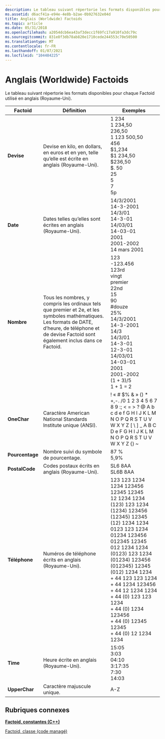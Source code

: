 ```yaml
---
description: Le tableau suivant répertorie les formats disponibles pour chaque Factoid utilisé en anglais (Royaume-Uni).
ms.assetid: d6acf41a-e94e-4e8b-b2ae-0b927632e04d
title: Anglais (Worldwide) Factoids
ms.topic: article
ms.date: 05/31/2018
ms.openlocfilehash: a2054dcb6ea43af3decc1f69fc17a910fa3dc79c
ms.sourcegitcommit: 831e8f3db78ab820e1710cede244553c70e50500
ms.translationtype: MT
ms.contentlocale: fr-FR
ms.lasthandoff: 01/07/2021
ms.locfileid: "104484225"
---
```

# <a name="english-worldwide-factoids"></a>Anglais (Worldwide) Factoids

Le tableau suivant répertorie les formats disponibles pour chaque Factoid utilisé en anglais (Royaume-Uni).



| Factoid        | Définition                                                                                                                                                                   | Exemples                                                                                                                                                                                                                                                                                                                                                                                                                                                                                                                                                                                                                     |
|----------------|------------------------------------------------------------------------------------------------------------------------------------------------------------------------------|------------------------------------------------------------------------------------------------------------------------------------------------------------------------------------------------------------------------------------------------------------------------------------------------------------------------------------------------------------------------------------------------------------------------------------------------------------------------------------------------------------------------------------------------------------------------------------------------------------------------------|
| **Devise**   | Devise en kilo, en dollars, en euros et en yen, telle qu’elle est écrite en anglais (Royaume-Uni).<br/>                                                                               |  1 234<br/>  1 234,50<br/>  236,50<br/>  1 123 500,50<br/>  456<br/> $1,234<br/> $1 234,50<br/> $236,50<br/> $. 50<br/> 25<br/> 5<br/>  7<br/> 5p<br/>                                                                                                                                                                                                                                                                                                                                                                                          |
| **Date**       | Dates telles qu’elles sont écrites en anglais (Royaume-Uni).<br/>                                                                                                                     | 14/3/2001<br/> 14-3-2001<br/> 14/3/01<br/> 14-3-01<br/> 14/03/01<br/> 14-03-01<br/> 2001<br/> 2001-2002<br/> 14 mars 2001<br/>                                                                                                                                                                                                                                                                                                                                                                                                                                        |
| **Nombre**     | Tous les nombres, y compris les ordinaux tels que premier et 2e, et les symboles mathématiques. Les formats de DATE, d’heure, de téléphone et de devise Factoid sont également inclus dans ce Factoid.<br/> | 123<br/> -123.456<br/> 123rd<br/> vingt<br/> premier<br/> 22nd<br/> 15<br/> 90<br/> \#douze<br/> 25%<br/> 14/3/2001<br/> 14-3-2001<br/> 14/3<br/> 14/3/01<br/> 14-3-01<br/> 12-3-01<br/> 14/03/01<br/> 14-03-01<br/> 2001<br/> 2001-2002<br/> (1 + 3)/5<br/> 1 + 1 = 2<br/>                                                                                                                                                                                                                          |
| **OneChar**    | Caractère American National Standards Institute unique (ANSI).<br/>                                                                                                  | ! « \# $% & » () \* +,-. /0 1 2 3 4 5 6 7 8 9 :; < = > ? @ A b c d e f G H I J K L M N O P Q R S T U V W X Y Z \[ \\ \] \_ A B C D e F G H I J K L M N O P Q R S T U V W X Y Z {} ~    <br/>                                                                                                                                                                                                                                                                                                                                                                                                             |
| **Pourcentage**    | Nombre suivi du symbole de pourcentage.<br/>                                                                                                                          | 87 %<br/> 5,9%<br/>                                                                                                                                                                                                                                                                                                                                                                                                                                                                                                                                                                                               |
| **PostalCode** | Codes postaux écrits en anglais (Royaume-Uni).<br/>                                                                                                              | SL6 8AA<br/> SL6B 8AA<br/>                                                                                                                                                                                                                                                                                                                                                                                                                                                                                                                                                                                       |
| **Téléphone**  | Numéros de téléphone écrits en anglais (Royaume-Uni).<br/>                                                                                                         | 123 123 1234<br/> 1234 123456<br/> 12345 12345<br/> 12 1234 1234<br/> (123) 123 1234<br/> (1234) 123456<br/> (12345) 12345<br/> (12) 1234 1234<br/> 0123 123 1234<br/> 01234 123456<br/> 012345 12345<br/> 012 1234 1234<br/> (0123) 123 1234<br/> (01234) 123456<br/> (012345) 12345<br/> (012) 1234 1234<br/> + 44 123 123 1234<br/> + 44 1234 123456<br/> + 44 12 1234 1234<br/> + 44 (0) 123 123 1234<br/> + 44 (0) 1234 123456<br/> + 44 (0) 12345 12345<br/> + 44 (0) 12 1234 1234<br/> |
| **Time**       | Heure écrite en anglais (Royaume-Uni).<br/>                                                                                                                      | 15:05<br/> 3:03<br/> 04:10<br/> 3:17:35<br/> 7:30<br/> 14:03<br/>                                                                                                                                                                                                                                                                                                                                                                                                                                                                                                                  |
| **UpperChar**  | Caractère majuscule unique.<br/>                                                                                                                                     | A-Z<br/>                                                                                                                                                                                                                                                                                                                                                                                                                                                                                                                                                                                                               |



 

## <a name="related-topics"></a>Rubriques connexes

<dl> <dt>

[**Factoid, constantes (C++)**](factoid-constants.md)
</dt> <dt>

[Factoid, classe (code managé)](/previous-versions/ms583657(v=vs.100))
</dt> </dl>

 

